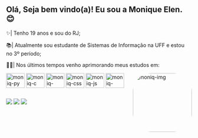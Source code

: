 ## Olá, Seja bem vindo(a)! Eu sou a Monique Elen. 😊

✨| Tenho 19 anos e sou do RJ;

📚| Atualmente sou estudante de Sistemas de Informação na UFF e estou no 3º período;

👩‍💻| Nos últimos tempos venho aprimorando meus estudos em:

<div>
  <img align="center" alt="moniq-py" height="40" width="50" src="https://cdn.jsdelivr.net/gh/devicons/devicon/icons/python/python-original.svg">
  <img align="center" alt="moniq-c" height="40" width="50" src="https://cdn.jsdelivr.net/gh/devicons/devicon/icons/c/c-plain.svg">
  <img align="center" alt="moniq-html" height="40" width="50" src="https://cdn.jsdelivr.net/gh/devicons/devicon/icons/html5/html5-plain-wordmark.svg">
  <img align="center" alt="moniq-css" height="40" width="50" src="https://cdn.jsdelivr.net/gh/devicons/devicon/icons/css3/css3-plain-wordmark.svg">
  <img align="center" alt="moniq-js" height="40" width="50" src="https://cdn.jsdelivr.net/gh/devicons/devicon/icons/javascript/javascript-plain.svg">
  <img align="center" alt="moniq-react" height="40" width="50" src="https://cdn.jsdelivr.net/gh/devicons/devicon/icons/react/react-original.svg">
  <img align="right" alt="moniq-img" height="160" style="border-radius:50px;" src="https://cdn.discordapp.com/attachments/757673748647248015/1072753530894549052/download20230202215918.png">
</div>

##

<div>
  <a href="https://www.linkedin.com/in/moniquelen/" target="_blank"><img src="https://img.shields.io/badge/-LinkedIn-%230077B5?style=for-the-badge&logo=linkedin&logoColor=white" target="_blank"></a> 
  <a href = "mailto:moniqueelen@id.uff.br"><img src="https://img.shields.io/badge/-Gmail-%23333?style=for-the-badge&logo=gmail&logoColor=white" target="_blank"></a>
  <a href="https://instagram.com/niqelen" target="_blank"><img src="https://img.shields.io/badge/-Instagram-%23E4405F?style=for-the-badge&logo=instagram&logoColor=white" target="_blank"></a>
</div>
